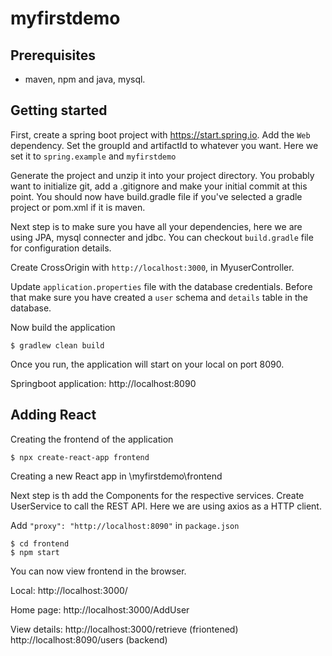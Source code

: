 # myfirstdemo

## Prerequisites 
* maven, npm and java, mysql. 

## Getting started
First, create a spring boot project with https://start.spring.io. Add the `Web` dependency. Set the groupId and
artifactId to whatever you want. Here we set it to `spring.example` and `myfirstdemo`

Generate the project and unzip it into your project directory. You probably want to initialize git, add a .gitignore and make your initial commit at this point.
You should now have build.gradle file if you've selected a gradle project or pom.xml if it is maven.

Next step is to make sure you have all your dependencies, here we are using JPA, mysql connecter and jdbc. You can checkout `build.gradle` file for configuration details. 

Create CrossOrigin with `http://localhost:3000`, in MyuserController.

Update `application.properties` file with the database credentials. Before that make sure you have created a `user` schema and `details` table in the database.  

Now build the application

```
$ gradlew clean build
```

Once you run, the application will start on your local on port 8090. 

Springboot application: http://localhost:8090

## Adding React

Creating the frontend of the application 

```
$ npx create-react-app frontend
```
Creating a new React app in \myfirstdemo\frontend

Next step is th add the Components for the respective services. Create UserService to call the REST API. Here we are using axios as a HTTP client.

Add `"proxy": "http://localhost:8090"` in `package.json`

```
$ cd frontend
$ npm start
```

You can now view frontend in the browser.

  Local:            http://localhost:3000/

  Home page: http://localhost:3000/AddUser

  View details: http://localhost:3000/retrieve (friontened)
                http://localhost:8090/users (backend)

  
